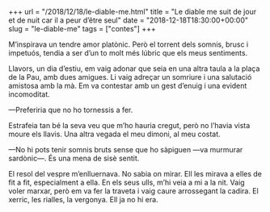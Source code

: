 +++
url = "/2018/12/18/le-diable-me.html"
title = "Le diable me suit de jour et de nuit car il a peur d’être seul"
date = "2018-12-18T18:30:00+00:00"
slug = "le-diable-me"
tags = ["contes"]
+++

<p>M’inspirava un tendre amor platònic. Però el torrent dels somnis, brusc i impetuós, tendia a ser d’un to molt més lúbric que els meus sentiments.</p>

<p>Llavors, un dia d’estiu, em vaig adonar que seia en una altra taula a la plaça de la Pau, amb dues amigues. Li vaig adreçar un somriure i una salutació amistosa amb la mà. Em va contestar amb un gest d’enuig i una evident incomoditat.</p>

<p>—Preferiria que no ho tornessis a fer.</p>

<p>Estrafeia tan bé la seva veu que m’ho hauria cregut, però no l’havia vista moure els llavis. Una altra vegada el meu dimoni, al meu costat.</p>

<p>—No hi pots tenir somnis bruts sense que ho sàpiguen —va murmurar sardònic—. És una mena de sisè sentit.</p>

<p>El resol del vespre m’enlluernava. No sabia on mirar. Ell les mirava a elles de fit a fit, especialment a ella. En els seus ulls, m’hi veia a mi a la nit. Vaig voler marxar, però em va fer la traveta i vaig caure arrossegant la cadira. El xerric, les rialles, la vergonya. Ell ja no hi era.</p>
